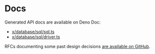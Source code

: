# Docs

Generated API docs are available on Deno Doc:

- [x/database/sql/sql.ts](https://doc.deno.land/https/deno.land/x/database/sql.ts)
- [x/database/sql/driver.ts](https://doc.deno.land/https/deno.land/x/database/driver.ts)

RFCs documenting some past design decisions
[are available on GitHub](https://github.com/jeremyBanks/database/tree/trunk/docs/rfcs).
